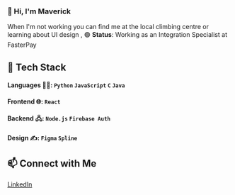 
### 👋 Hi, I'm Maverick

When I'm not working you can find me at the local climbing centre or learning about UI design
,
🟢 **Status**: Working as an Integration Specialist at FasterPay

## 🚀 Tech Stack
#### Languages 👨‍💻: `Python` `JavaScript` `C` `Java`
#### Frontend 🌐: `React` 
#### Backend 🖧: `Node.js` `Firebase Auth`
#### Design ✍️: `Figma` `Spline`

## 📫 Connect with Me
[LinkedIn](https://www.linkedin.com/in/maverick-low-686a5b234/)

